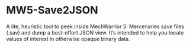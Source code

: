 # MW5-Save2JSON
A lite, heuristic tool to peek inside MechWarrior 5: Mercenaries save files (.sav) and dump a best-effort JSON view. It’s intended to help you locate values of interest in otherwise opaque binary data.
